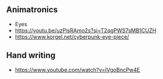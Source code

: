 ## Animatronics

* Eyes
* https://youtu.be/uzPisRAmo2s?si=T2qgPWS7sMB1CUZH
* https://www.korgel.net/cyberpunk-eye-piece/

## Hand writing

* https://www.youtube.com/watch?v=IVgoBncPw4E
